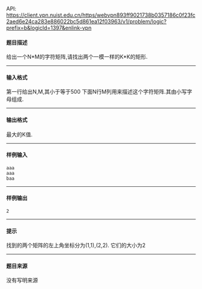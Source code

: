 API: https://client.vpn.nuist.edu.cn/https/webvpn893ff9021738b0357186c0f23fc2aed6e24ca283e886022bc5d861ea12f03963/v1/problem/logic?prefix=b&logicId=1397&enlink-vpn

#### 题目描述

给出一个N\*M的字符矩阵,请找出两个一模一样的K\*K的矩形.

---

#### 输入格式

第一行给出N,M,其小于等于500 下面N行M列用来描述这个字符矩阵.其由小写字母组成.

---

#### 输出格式

最大的K值.

---

#### 样例输入
```
aaa
aaa
baa
```

---

#### 样例输出
```
2
```

---

#### 提示

找到的两个矩阵的左上角坐标分为(1,1),(2,2). 它们的大小为2

---

#### 题目来源

没有写明来源